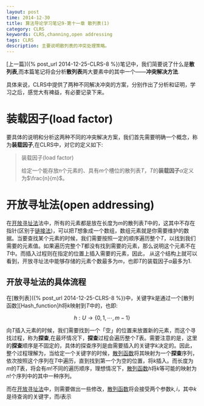 ```yaml
---
layout: post
time: 2014-12-30
title: 算法导论学习笔记9-第十一章 散列表(1)
category: CLRS
keywords: CLRS,channing,open addressing
tags: CLRS
description: 主要说明散列表的冲突处理策略。
---
```


[上一篇]({% post_url 2014-12-25-CLRS-8  %})笔记中，我们简要说了什么是**散列表**,而本篇笔记将会分析**散列表**两大要素中的其中一个——**冲突解决方法**.

具体来说，CLRS中提供了两种不同解决冲突的方案，分别作出了分析和证明，学习之后，感觉大有裨益，有必要记录下来。

# 装载因子(load factor)

要具体的说明和分析这两种不同的冲突解决方案，我们首先需要明确一个概念，称为**装载因子**,在CLRS中，对它的定义如下:

> 装载因子(load factor)
>
> 给定一个能存放$n$个元素的、具有$m$个槽位的散列表$T$，$T$的**装载因子**$\alpha$定义为$\frac{n}{m}$。


# 开放寻址法(open addressing)

在[开放寻址法][OpenAddressng]法中，所有的元素都是放在长度为$m$的散列表$T$中的，这其中不存在指针(区别于[链接法][Chainning])，可以把$T$想象成一个数组，数组元素就是你需要维护的数据。当要查找某个元素的时候，我们需要按照一定的顺序遍历整个$T$，以找到我们需要的元素值。如果遍历完整个$T$都没有找到需要的元素，那么说明这个元素不在$T$中。而插入过程则在指定的位置上插入需要的元素，因此， 从这个结构上就可以看到，开放寻址法中能够存储的元素个数最多为$m$，也即$T$的装载因子$\alpha$最多为1.

## 开放寻址法的具体流程

在[散列表]({% post_url 2014-12-25-CLRS-8  %})中，关键字$k$是通过一个[散列函数][Hash_function]$h$将$k$映射到$T$中的，也即:

$$
h: U \rightarrow \{0,1,\cdots,m-1\}
$$

向$T$插入元素的时候，我们需要找到一个「空」的位置来放置新的元素，而这个寻找过程，称为**探查**,在最坏情况下，**探查**过程会遍历整个$T$表。需要注意的是，这里的**探查**顺序是不固定的，具体的探查序列是由需要插入的关键字$k$决定的。因此，整个过程理解为，当给定一个关键字的时候，[散列函数][HashFunction]将其映射为一个**探查**序列，依次按照这个序列在$T$中遍历，直到找到第一个为空的位置，将$k$插入。而长度为$m$的$T$表，将会有$m!$不同的遍历顺序，理想情况下，[散列函数][HashFunction]$h$将$k$等可能的映射为$n!$个序列中的其中一种序列。

而在[开放寻址法][OpenAddressng]中，则需要做出一些修改，[散列函数][HashFunction]将会接受两个参数$k,i$，其中$k$是待查询的关键字，而$i$表示




[OpenAddressng]: http://en.wikipedia.org/wiki/Hash_table#Open_addressing
[Chainning]: http://en.wikipedia.org/wiki/Hash_table#Separate_chaining
[HashFunction]: http://en.wikipedia.org/wiki/Hash_function
